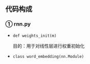 ## 代码构成
### ① rnn.py 
- `def weights_init(m)`

  目的：用于对线性层进行权重初始化
- ```class word_embedding(nn.Module)```
